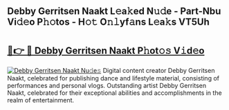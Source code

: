 ## Debby Gerritsen Naakt L𝚎a𝚔ed N𝚞𝚍e - Part-Nbu Vi𝚍𝚎o P𝚑𝚘tos - H𝚘𝚝 O𝚗𝚕yf𝚊ns L𝚎a𝚔s VT5Uh

# <h2><a href="http://kfcqfwx.oniu.top/?m=Debby+Gerritsen+Naakt">🔗👉 🔴 Debby Gerritsen Naakt P𝚑ot𝚘𝚜 V𝚒d𝚎o</a></h2>

[![Debby Gerritsen Naakt Nu𝚍e𝚜](https://i.imgur.com/0qMVB7G.gif)](http://kfcqfwx.oniu.top/?m=Debby+Gerritsen+Naakt)
Digital content creator Debby Gerritsen Naakt, celebrated for publishing dance and lifestyle material, consisting of performances and personal vlogs. Outstanding artist Debby Gerritsen Naakt, celebrated for their exceptional abilities and accomplishments in the realm of entertainment.  
